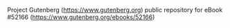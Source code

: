 Project Gutenberg (https://www.gutenberg.org) public repository for eBook #52166 (https://www.gutenberg.org/ebooks/52166)
